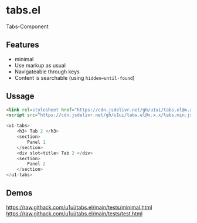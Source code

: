# tabs.el
Tabs-Component

## Features
- minimal
- Use markup as usual
- Navigateable through keys
- Content is searchable (using `hidden=until-found`)


## Ussage

```html
<link rel=stylesheet href="https://cdn.jsdelivr.net/gh/u1ui/tabs.el@x.x.x/tabs.min.css">
<script src="https://cdn.jsdelivr.net/gh/u1ui/tabs.el@x.x.x/tabs.min.js" type=module>

<u1-tabs>
    <h3> Tab 2 </h3>
    <section>
        Panel 1
    </section>
    <div slot=title> Tab 2 </div>
    <section>
        Panel 2
    </section>
</u1-tabs>
```


## Demos
https://raw.githack.com/u1ui/tabs.el/main/tests/minimal.html  
https://raw.githack.com/u1ui/tabs.el/main/tests/test.html  

